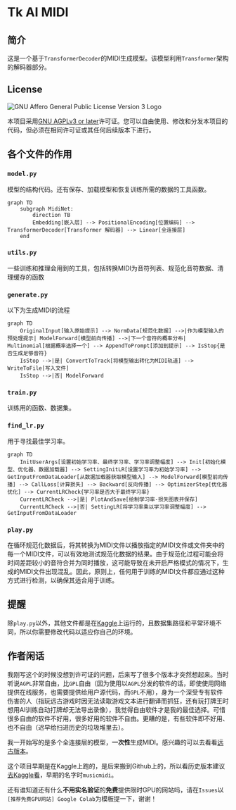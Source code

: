 # Tk AI MIDI
## 简介
这是一个基于`TransformerDecoder`的MIDI生成模型。该模型利用`Transformer`架构的解码器部分。

## License
![GNU Affero General Public License Version 3 Logo](https://www.gnu.org/graphics/agplv3-with-text-162x68.png)

本项目采用[GNU AGPLv3 or later](https://www.gnu.org/licenses/agpl-3.0.html)许可证。您可以自由使用、修改和分发本项目的代码，但必须在相同许可证或其任何后续版本下进行。

## 各个文件的作用
### `model.py`
模型的结构代码。还有保存、加载模型和恢复训练所需的数据的工具函数。
```mermaid
graph TD
    subgraph MidiNet:
        direction TB
        Embedding[嵌入层] --> PositionalEncoding[位置编码] --> TransformerDecoder[Transformer 解码器] --> Linear[全连接层]
    end
```

### `utils.py`
一些训练和推理会用到的工具，包括转换MIDI为音符列表、规范化音符数据、清理缓存的函数

### `generate.py`
以下为生成MIDI的流程
```mermaid
graph TD
    OriginalInput[输入原始提示] --> NormData[规范化数据] -->|作为模型输入的预处理提示| ModelForward[模型前向传播] -->|下一个音符的概率分布| Multinomial[根据概率选择一个] --> AppendToPrompt[添加到提示] --> IsStop{是否生成足够音符}
    IsStop -->|是| ConvertToTrack[将模型输出转化为MIDI轨道] --> WriteToFile[写入文件]
    IsStop -->|否| ModelForward
```

### `train.py`
训练用的函数、数据集。

### `find_lr.py`
用于寻找最佳学习率。
```mermaid
graph TD
    InitUserArgs[设置初始学习率、最终学习率、学习率调整幅度] --> Init[初始化模型、优化器、数据加载器] --> SettingInitLR[设置学习率为初始学习率] --> GetInputFromDataLoader[从数据加载器获取模型输入] --> ModelForward[模型前向传播] --> CallLoss[计算损失] --> Backward[反向传播] --> OptimizerStep[优化器优化] --> CurrentLRCheck{学习率是否大于最终学习率}
    CurrentLRCheck -->|是| PlotAndSave[绘制学习率-损失图表并保存]
    CurrentLRCheck -->|否| SettingLR[将学习率乘以学习率调整幅度] --> GetInputFromDataLoader
```

### `play.py`
在循环规范化数据后，将其转换为MIDI文件以播放指定的MIDI文件或文件夹中的每一个MIDI文件，可以有效地测试规范化数据的结果。由于规范化过程可能会将时间差距较小的音符合并为同时播放，这可能导致在未开启严格模式的情况下，生成的MIDI文件出现混乱。因此，原则上，任何用于训练的MIDI文件都应通过这种方式进行检测，以确保其适合用于训练。

## 提醒
除`play.py`以外，其他文件都是在[Kaggle](https://www.kaggle.com/)上运行的，且数据集路径和平常环境不同，所以你需要修改代码以适应你自己的环境。

## 作者闲话
我刚写这个的时候没想到许可证的问题，后来写了很多个版本才突然想起来。当时听说`AGPL`非常自由，比`GPL`自由（因为使用以`AGPL`分发的软件的话，即使使用网络提供在线服务，也需要提供给用户源代码，而`GPL`不用），身为一个深受专有软件伤害的人（指玩远古游戏时因无法读取游戏文本进行翻译而抓狂，还有玩打牌王时想用AI训练自动打牌却无法导出录像），我觉得自由软件才是我的最佳选择。可惜很多自由的软件不好用，很多好用的软件不自由。更糟的是，有些软件即不好用、也不自由（迟早给扫进历史的垃圾堆里去）。

我一开始写的是多个全连接层的模型，**一次性**生成MIDI。感兴趣的可以去看看[远古版本](https://www.kaggle.com/code/yigk4out/tkaimidi?scriptVersionId=220360473)。

这个项目早期是在Kaggle上跑的，是后来搬到Github上的，所以看历史版本建议[去Kaggle看](https://www.kaggle.com/code/yigk4out/tkaimidi)，早期的名字时`musicmidi`。

还有谁知道还有什么**不用实名验证**的**免费**提供限时GPU的网站吗，请在`Issues`以`[推荐免费GPU网站] Google Colab`为模板提一下，谢谢！